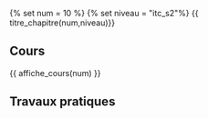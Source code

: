 {% set num = 10 %}
{% set niveau = "itc_s2"%}
{{ titre_chapitre(num,niveau)}}

## Cours

{{ affiche_cours(num) }}

## Travaux pratiques
